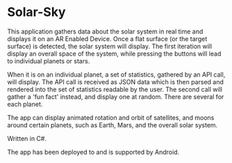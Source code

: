 # Solar-Sky
This application gathers data about the solar system in real time and displays it on an AR Enabled Device. Once a flat surface (or the target surface) is detected, the solar system will display. The first iteration will display an overall space of the system, while pressing the buttons will lead to individual planets or stars.

When it is on an individual planet, a set of statistics, gathered by an API call, will display. The API call is received as JSON data which is then parsed and rendered into the set of statistics readable by the user. The second call will gather a 'fun fact' instead, and display one at random. There are several for each planet.

The app can display animated rotation and orbit of satellites, and moons around certain planets, such as Earth, Mars, and the overall solar system. 

Written in C#.

The app has been deployed to and is supported by Android.
